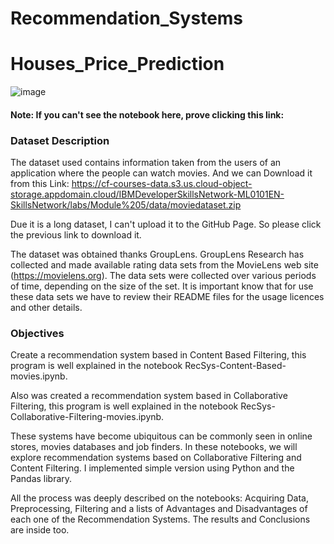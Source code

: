 # Recommendation_Systems

# Houses_Price_Prediction

![image](https://user-images.githubusercontent.com/43154438/119274848-98bfc700-bbd7-11eb-87ad-7c30d166d22b.png)

#### Note: If you can't see the notebook here, prove clicking this link: 

### Dataset Description

The dataset used contains information taken from the users of an application where the people can watch movies. And we can Download it from this Link: https://cf-courses-data.s3.us.cloud-object-storage.appdomain.cloud/IBMDeveloperSkillsNetwork-ML0101EN-SkillsNetwork/labs/Module%205/data/moviedataset.zip

Due it is a long dataset, I can't upload it to the GitHub Page. So please click the previous link to download it.

The dataset was obtained thanks GroupLens. GroupLens Research has collected and made available rating data sets from the MovieLens web site (https://movielens.org). The data sets were collected over various periods of time, depending on the size of the set. It is important know that for use these data sets we have to review their README files for the usage licences and other details. 

### Objectives

Create a recommendation system based in Content Based Filtering, this program is well explained in the notebook RecSys-Content-Based-movies.ipynb.

Also was created a recommendation system based in Collaborative Filtering, this program is well explained in the notebook RecSys-Collaborative-Filtering-movies.ipynb.

These systems have become ubiquitous can be commonly seen in online stores, movies databases and job finders. In these notebooks, we will explore recommendation systems based on Collaborative Filtering and Content Filtering. I implemented simple version using Python and the Pandas library.

All the process was deeply described on the notebooks: Acquiring Data, Preprocessing, Filtering and a lists of Advantages and Disadvantages of each one of the Recommendation Systems. The results and Conclusions are inside too. 











